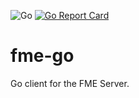 ![Go](https://github.com/qba73/fme-go/workflows/Go/badge.svg)
[![Go Report Card](https://goreportcard.com/badge/github.com/qba73/fme-go)](https://goreportcard.com/report/github.com/qba73/fme-go)

# fme-go

Go client for the FME Server.
